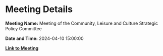 # Meeting Details

**Meeting Name:** Meeting of the Community, Leisure and Culture Strategic Policy Committee

**Date and Time:** 2024-04-10 15:00:00

**[Link to Meeting](https://www.limerick.ie/council/whats-on/meeting-of-the-community-leisure-and-culture-strategic-policy-committee-4)**
